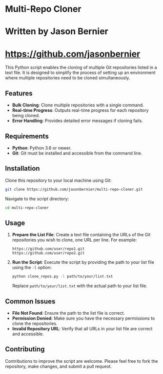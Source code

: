 # Multi-Repo Cloner
# Written by Jason Bernier
# https://github.com/jasonbernier

This Python script enables the cloning of multiple Git repositories listed in a text file. It is designed to simplify the process of setting up an environment where multiple repositories need to be cloned simultaneously.

## Features

- **Bulk Cloning**: Clone multiple repositories with a single command.
- **Real-time Progress**: Outputs real-time progress for each repository being cloned.
- **Error Handling**: Provides detailed error messages if cloning fails.

## Requirements

- **Python**: Python 3.6 or newer.
- **Git**: Git must be installed and accessible from the command line.

## Installation

Clone this repository to your local machine using Git:

```bash
git clone https://github.com/jasonbernier/multi-repo-cloner.git
```

Navigate to the script directory:

```bash
cd multi-repo-cloner
```

## Usage

1. **Prepare the List File**:
   Create a text file containing the URLs of the Git repositories you wish to clone, one URL per line. For example:

   ```
   https://github.com/user/repo1.git
   https://github.com/user/repo2.git
   ```

2. **Run the Script**:
   Execute the script by providing the path to your list file using the `-l` option:

   ```bash
   python clone_repos.py -l path/to/your/list.txt
   ```

   Replace `path/to/your/list.txt` with the actual path to your list file.

## Common Issues

- **File Not Found**: Ensure the path to the list file is correct.
- **Permission Denied**: Make sure you have the necessary permissions to clone the repositories.
- **Invalid Repository URL**: Verify that all URLs in your list file are correct and accessible.

## Contributing

Contributions to improve the script are welcome. Please feel free to fork the repository, make changes, and submit a pull request.


